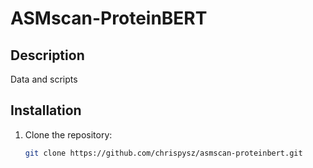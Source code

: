 # ASMscan-ProteinBERT

## Description

Data and scripts

## Installation

1. Clone the repository:

   ```bash
   git clone https://github.com/chrispysz/asmscan-proteinbert.git
